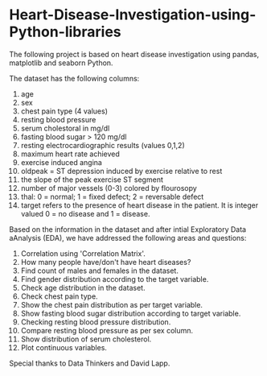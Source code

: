 # Heart-Disease-Investigation-using-Python-libraries

The following project is based on heart disease investigation using pandas, matplotlib and seaborn Python.

The dataset has the following columns:

1.	age
2.	sex
3.	chest pain type (4 values)
4.	resting blood pressure
5.	serum cholestoral in mg/dl
6.	fasting blood sugar > 120 mg/dl
7.	resting electrocardiographic results (values 0,1,2)
8.	maximum heart rate achieved
9.	exercise induced angina
10.	oldpeak = ST depression induced by exercise relative to rest
11.	the slope of the peak exercise ST segment
12.	number of major vessels (0-3) colored by flourosopy
13.	thal: 0 = normal; 1 = fixed defect; 2 = reversable defect
14.	target refers to the presence of heart disease in the patient. It is integer valued 0 = no disease and 1 = disease.


Based on the information in the dataset and after intial Exploratory Data aAnalysis (EDA), we have addressed the following areas and questions:

1.	Correlation using 'Correlation Matrix'.
2.	How many people have/don't have heart diseases?
3.	Find count of males and females in the dataset.
4.	Find gender distribution according to the target variable.
5.	Check age distribution in the dataset.
6.	Check chest pain type.
7.	Show the chest pain distribution as per target variable.
8.	Show fasting blood sugar distribution according to target variable.
9.	Checking resting blood pressure distribution.
10.	Compare resting blood pressure as per sex column.
11.	Show distribution of serum cholesterol.
12.	Plot continuous variables.



Special thanks to Data Thinkers and David Lapp.
